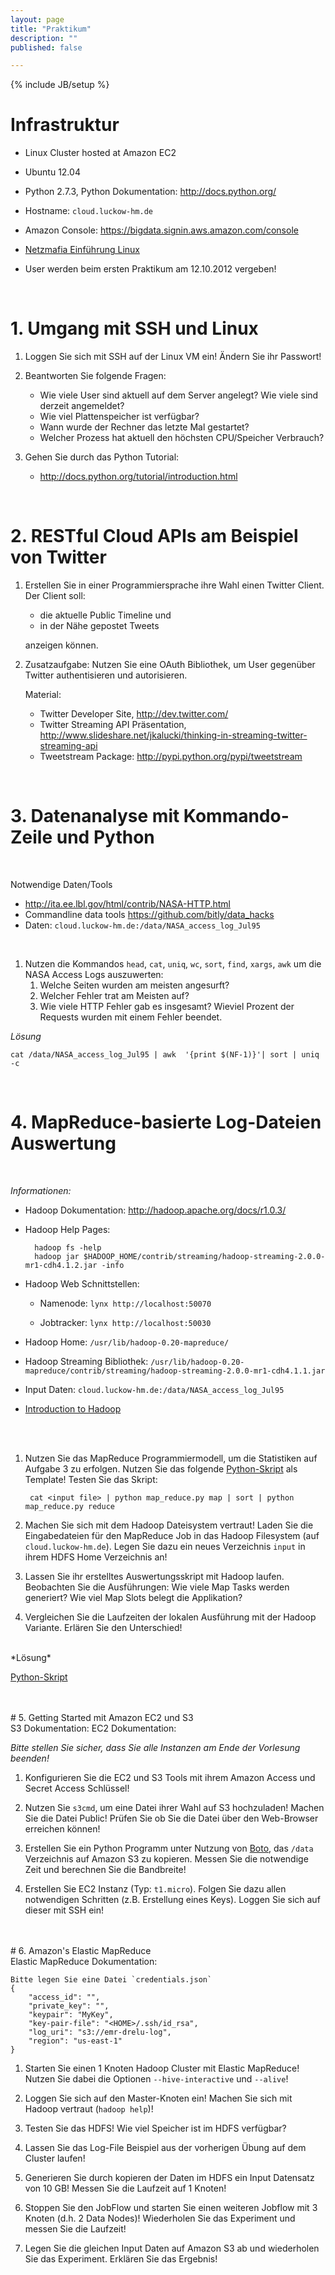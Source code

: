 ```yaml
---
layout: page
title: "Praktikum"
description: ""
published: false

---
```

{% include JB/setup %}

# Infrastruktur

* Linux Cluster hosted at Amazon EC2
* Ubuntu 12.04
* Python 2.7.3, Python Dokumentation: <http://docs.python.org/>
* Hostname: `cloud.luckow-hm.de`
* Amazon Console: <https://bigdata.signin.aws.amazon.com/console>

* [Netzmafia Einführung Linux](http://netzmafia.de/skripten/unix/index.html)
* User werden beim ersten Praktikum am 12.10.2012 vergeben!

<br/>

# 1. Umgang mit SSH und Linux

1. Loggen Sie sich mit SSH auf der Linux VM ein! Ändern Sie ihr Passwort!

1. Beantworten Sie folgende Fragen:
    * Wie viele User sind aktuell auf dem Server angelegt? Wie viele sind derzeit angemeldet?
    * Wie viel Plattenspeicher ist verfügbar?
    * Wann wurde der Rechner das letzte Mal gestartet?
    * Welcher Prozess hat aktuell den höchsten CPU/Speicher Verbrauch?

1. Gehen Sie durch das Python Tutorial:
    * http://docs.python.org/tutorial/introduction.html

<br/>

# 2. RESTful Cloud APIs am Beispiel von Twitter

1. Erstellen Sie in einer Programmiersprache ihre Wahl einen Twitter Client. Der Client soll:
	* die aktuelle Public Timeline und 
	* in der Nähe gepostet Tweets 

	anzeigen können.

1. Zusatzaufgabe: Nutzen Sie eine OAuth Bibliothek, um User gegenüber Twitter authentisieren und autorisieren.

	Material:
	* Twitter Developer Site, <http://dev.twitter.com/>
	* Twitter Streaming API Präsentation, <http://www.slideshare.net/jkalucki/thinking-in-streaming-twitter-streaming-api>
	* Tweetstream Package: <http://pypi.python.org/pypi/tweetstream>

<br/>

# 3. Datenanalyse mit Kommando-Zeile und Python
<br/>  

Notwendige Daten/Tools
* <http://ita.ee.lbl.gov/html/contrib/NASA-HTTP.html>
* Commandline data tools <https://github.com/bitly/data_hacks>
* Daten: `cloud.luckow-hm.de:/data/NASA_access_log_Jul95`
<br/> 

1. Nutzen die Kommandos `head`, `cat`, `uniq`, `wc`, `sort`, `find`, `xargs`, `awk` um die NASA Access Logs auszuwerten:
    1. Welche Seiten wurden am meisten angesurft?
 	1. Welcher Fehler trat am Meisten auf?
	1. Wie viele HTTP Fehler gab es insgesamt? Wieviel Prozent der Requests wurden mit einem Fehler beendet.

*Lösung*

    cat /data/NASA_access_log_Jul95 | awk  '{print $(NF-1)}'| sort | uniq -c

<br/> 
	
# 4. MapReduce-basierte Log-Dateien Auswertung
<br/> 

*Informationen:*

* Hadoop Dokumentation: <http://hadoop.apache.org/docs/r1.0.3/>
* Hadoop Help Pages:

        hadoop fs -help 
        hadoop jar $HADOOP_HOME/contrib/streaming/hadoop-streaming-2.0.0-mr1-cdh4.1.2.jar -info

* Hadoop Web Schnittstellen:

    * Namenode: `lynx http://localhost:50070`

    * Jobtracker: `lynx http://localhost:50030`

* Hadoop Home: `/usr/lib/hadoop-0.20-mapreduce/`
* Hadoop Streaming Bibliothek: 
`/usr/lib/hadoop-0.20-mapreduce/contrib/streaming/hadoop-streaming-2.0.0-mr1-cdh4.1.1.jar`
* Input Daten: `cloud.luckow-hm.de:/data/NASA_access_log_Jul95`
* [Introduction to Hadoop](http://cdn.oreillystatic.com/en/assets/1/event/85/An%20Introduction%20to%20Hadoop%20Presentation.pdf)

<br/>
<br/>

1. Nutzen Sie das MapReduce Programmiermodell, um die Statistiken auf Aufgabe 3 
zu erfolgen. Nutzen Sie das folgende [Python-Skript](src/map_reduce.py) als 
Template! Testen Sie das Skript:

        cat <input file> | python map_reduce.py map | sort | python map_reduce.py reduce



1. Machen Sie sich mit dem Hadoop Dateisystem vertraut! Laden Sie die Eingabedateien für den 
MapReduce Job in das Hadoop Filesystem (auf `cloud.luckow-hm.de`). Legen Sie dazu 
ein neues Verzeichnis `input` in ihrem HDFS Home Verzeichnis an!
	
1. Lassen Sie ihr erstelltes Auswertungsskript mit Hadoop laufen. Beobachten Sie die Ausführungen: Wie viele Map Tasks werden generiert? Wie viel Map Slots belegt die Applikation?

1. Vergleichen Sie die Laufzeiten der lokalen Ausführung mit der Hadoop Variante. Erlären Sie den Unterschied!

<br/> 
*Lösung*<br/>

[Python-Skript](src/nasa.py)

<br/>
<br/> 
# 5. Getting Started mit Amazon EC2 und S3
<br/> 
S3 Dokumentation: <http://aws.amazon.com/documentation/s3/>
EC2 Dokumentation: <http://aws.amazon.com/documentation/ec2/>

*Bitte stellen Sie sicher, dass Sie alle Instanzen am Ende der Vorlesung beenden!*

1. Konfigurieren Sie die EC2 und S3 Tools mit ihrem Amazon Access und Secret Access Schlüssel!

1. Nutzen Sie `s3cmd`, um eine Datei ihrer Wahl auf S3 hochzuladen! Machen Sie die Datei Public! Prüfen Sie ob Sie die Datei über den Web-Browser erreichen können!

1. Erstellen Sie ein Python Programm unter Nutzung von [Boto](http://docs.pythonboto.org/en/latest/index.html), das `/data` Verzeichnis auf Amazon S3 zu kopieren. Messen Sie die notwendige Zeit und berechnen Sie die Bandbreite!

1. Erstellen Sie EC2 Instanz (Typ: `t1.micro`). Folgen Sie dazu allen notwendigen Schritten (z.B. Erstellung eines Keys). Loggen Sie sich auf dieser mit SSH ein!

<br/>
<br/>
# 6. Amazon's Elastic MapReduce
<br/>
Elastic MapReduce Dokumentation: <http://docs.amazonwebservices.com/ElasticMapReduce/latest/GettingStartedGuide/Welcome.html>

    Bitte legen Sie eine Datei `credentials.json`
    {
        "access_id": "",
        "private_key": "",
        "keypair": "MyKey",
        "key-pair-file": "<HOME>/.ssh/id_rsa",
        "log_uri": "s3://emr-drelu-log",
        "region": "us-east-1"
    }

<!--TestDFSIO: <http://answers.oreilly.com/topic/460-how-to-benchmark-a-hadoop-cluster/>-->

1. Starten Sie einen 1 Knoten Hadoop Cluster mit Elastic MapReduce! Nutzen Sie dabei die Optionen `--hive-interactive` und `--alive`! 

1. Loggen Sie sich auf den Master-Knoten ein! Machen Sie sich mit Hadoop vertraut (`hadoop help`)!

1. Testen Sie das HDFS! Wie viel Speicher ist im HDFS verfügbar? 

1. Lassen Sie das Log-File Beispiel aus der vorherigen Übung auf dem Cluster laufen! 

1. Generieren Sie durch kopieren der Daten im HDFS ein Input Datensatz von 10 GB! Messen Sie die Laufzeit auf 1 Knoten!

1. Stoppen Sie den JobFlow und starten Sie einen weiteren Jobflow mit 3 Knoten (d.h. 2 Data Nodes)! Wiederholen Sie das Experiment und messen Sie die Laufzeit! 

1. Legen Sie die gleichen Input Daten auf Amazon S3 ab und wiederholen Sie das Experiment. Erklären Sie das Ergebnis!

